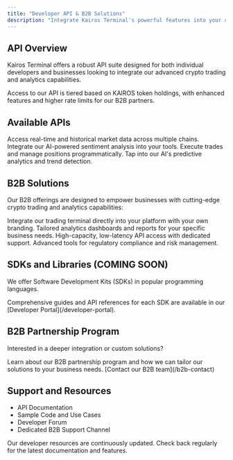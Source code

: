 ```yaml
---
title: "Developer API & B2B Solutions"
description: "Integrate Kairos Terminal's powerful features into your own applications and services"
---
```


## API Overview

Kairos Terminal offers a robust API suite designed for both individual developers and businesses looking to integrate our advanced crypto trading and analytics capabilities.

<Card title="API Access" icon="key">
  Access to our API is tiered based on KAIROS token holdings, with enhanced features and higher rate limits for our B2B partners.
</Card>

## Available APIs

<CardGroup cols={2}>
  <Card title="Market Data API" icon="chart-line">
    Access real-time and historical market data across multiple chains.
  </Card>
  <Card title="Sentiment Analysis API" icon="face-smile">
    Integrate our AI-powered sentiment analysis into your tools.
  </Card>
  <Card title="Trading API" icon="money-bill-transfer">
    Execute trades and manage positions programmatically.
  </Card>
  <Card title="ALINA Insights API" icon="brain">
    Tap into our AI's predictive analytics and trend detection.
  </Card>
</CardGroup>

## B2B Solutions

Our B2B offerings are designed to empower businesses with cutting-edge crypto trading and analytics capabilities:

<AccordionGroup>
  <Accordion title="White-label Solutions">
    Integrate our trading terminal directly into your platform with your own branding.
  </Accordion>
  <Accordion title="Custom Analytics">
    Tailored analytics dashboards and reports for your specific business needs.
  </Accordion>
  <Accordion title="Enterprise API Access">
    High-capacity, low-latency API access with dedicated support.
  </Accordion>
  <Accordion title="Compliance Tools">
    Advanced tools for regulatory compliance and risk management.
  </Accordion>
</AccordionGroup>

## SDKs and Libraries (COMING SOON)

We offer Software Development Kits (SDKs) in popular programming languages.

<Card title="SDK Documentation" icon="book">
  Comprehensive guides and API references for each SDK are available in our [Developer Portal](/developer-portal).
</Card>

## B2B Partnership Program

Interested in a deeper integration or custom solutions?

<Card title="Partner With Us" icon="handshake">
  Learn about our B2B partnership program and how we can tailor our solutions to your business needs. [Contact our B2B team](/b2b-contact)
</Card>

## Support and Resources

- API Documentation
- Sample Code and Use Cases
- Developer Forum
- Dedicated B2B Support Channel

<Note>
  Our developer resources are continuously updated. Check back regularly for the latest documentation and features.
</Note>